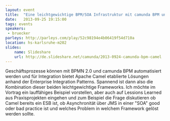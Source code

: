 ```yaml
---
layout: event
title:  "Eine leichtgewichtige BPM/SOA Infrastruktur mit camunda BPM und Camel"
date:   2013-09-25 19:15:00
tags: events
speakers:
 - bruecker
parleys: http://parleys.com/play/52c98194e4b06419f54d710a
location: hs-karlsruhe-m202
slides:
    name: Slideshare
    url: http://de.slideshare.net/camunda/2013-0924-camunda-bpm-camel
---
```


Geschäftsprozesse können mit BPMN 2.0 und camunda BPM automatisiert werden und für Integration bietet Apache Camel etablierte Lösungen anhand der Enterprise Integration Patterns. Spannend ist dann also die Kombination dieser beiden leichtgewichtige Frameworks. Ich möchte im Vortrag ein lauffähiges Beispiel vorstellen, aber auch auf Lessions Learned aus Praxisprojekten eingehen und zum Beispiel die Frage diskutieren ob Camel bereits ein ESB ist, ob Asynchronität über JMS in einer "SOA" good oder bad practice ist und welches Problem in welchem Framework gelöst werden sollte.